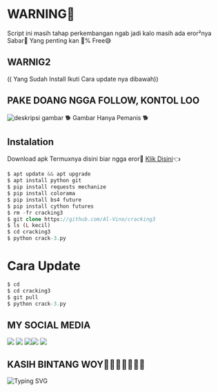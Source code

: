 # WARNING🌈
Script ini masih tahap perkembangan ngab jadi kalo masih ada eror²nya Sabar🤗 Yang penting kan 💯% Free😅
## WARNIG2
(( Yang Sudah Install Ikuti Cara update nya dibawah))
## PAKE DOANG NGGA FOLLOW, KONTOL LOO
![deskripsi gambar](https://i.ibb.co/DkW0rqJ/Screenshot-2022-04-11-22-35-25-654-com-termux.png)
🐕 Gambar Hanya Pemanis 🐕
## Instalation
Download apk Termuxnya disini biar ngga eror🌟
[Klik Disini](https://f-droid.org/repo/com.termux_117.apk)👈
```php
$ apt update && apt upgrade 
$ apt install python git 
$ pip install requests mechanize
$ pip install colorama
$ pip install bs4 future 
$ pip install cython futures 
$ rm -fr cracking3
$ git clone https://github.com/Al-Vino/cracking3
$ ls (L kecil)
$ cd cracking3
$ python crack-3.py
```
# Cara Update
```php
$ cd
$ cd cracking3
$ git pull
$ python crack-3.py
```
## MY SOCIAL MEDIA
[![](https://img.shields.io/badge/Github-black?logo=Github&logoColor=black&labelColor=white)](https://github.com/Al-Vino) [![](https://img.shields.io/badge/Twitter-blue?logo=Twitter&logoColor=White&labelColor=white)](https://mobile.twitter.com/AdjAlvino)
[![](https://img.shields.io/badge/Facebook-blue?logo=Facebook&logoColor=blue&labelColor=white)](https://www.facebook.com/legend.alvino)[![](https://img.shields.io/badge/Instagram-red?logo=Instagram&logoColor=red&labelColor=white)](https://www.instagram.com/silsillaa_/) [![](https://img.shields.io/badge/Whatsapp-CHAT-red?logo=Whatsapp&logoColor=Brightgreen&labelColor=white)](https://wa.me/6283114500777?text=Asalamualaikum+kak+Vino+ganteng)
## KASIH BINTANG WOY🌟🌟🌟🌟🌟🌟🌟
![Typing SVG](https://readme-typing-svg.herokuapp.com?lines=Selamat+Bersenang-senang....!+)
